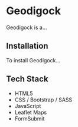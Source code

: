 ﻿# Geodigock #
 Geodigock is a...
 
 ## Installation ##
 To install Geodigock...
 
 ## Tech Stack ## 
 - HTML5
 - CSS / Bootstrap / SASS
 - JavaScript
 - Leaflet Maps
 - FormSubmit


 
